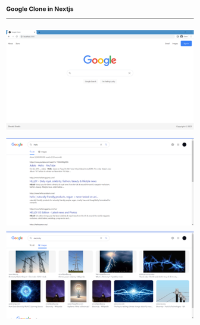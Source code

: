 ### Google Clone in Nextjs

---

## ![Page1 Screenshot](assets/ss.png "Page1 Screenshot")

![Page2 Screenshot](assets/ss2.png "Page2 Screenshot")

![Page2 Screenshot](assets/ss3.png "Page2 Screenshot")
